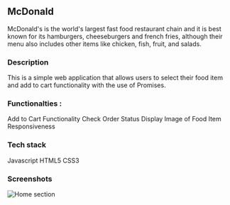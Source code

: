 ## McDonald
McDonald's is the world's largest fast food restaurant chain and it is best known for its hamburgers, cheeseburgers and french fries, although their menu also includes other items like chicken, fish, fruit, and salads.

### Description
This is a simple web application that allows users to select their food item and add to cart functionality with the use of Promises.

### Functionalties :
Add to Cart Functionality
Check Order Status
Display Image of Food Item
Responsiveness

### Tech stack
Javascript
HTML5
CSS3

### Screenshots
![Home section](https://i.ibb.co/9TK7pJj/Screenshot-35.png)

